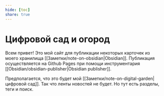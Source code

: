 ```yaml
---
hide: [toc]
share: true
---
```

# Цифровой сад и огород
Всем привет! Это мой сайт для публикации некоторых карточек из моего хранилища [[Заметки/note-on-obsidian|Obsidian]]. Публикация осуществляется на Github Pages при помощи инструментария [[Obsidian/obsidian-publisher|Obsidian publisher]].

Предполагается, что это будет мой [[Заметки/note-on-digital-garden|цифровой сад]]. Так что ленты новостей не будет. Но тут есть разделы, теги и поиск.
